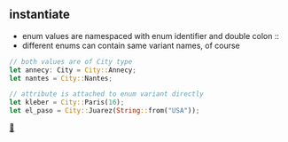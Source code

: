 ## instantiate

* enum values are namespaced with enum identifier and double colon :: 
* different enums can contain same variant names, of course

```rust
// both values are of City type
let annecy: City = City::Annecy; 
let nantes = City::Nantes;

// attribute is attached to enum variant directly
let kleber = City::Paris(16);
let el_paso = City::Juarez(String::from("USA"));
```

[📒](https://doc.rust-lang.org/1.17.0/book/enums.html)